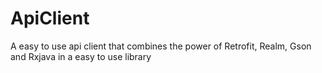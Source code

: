 # ApiClient
A easy to use api client that combines the power of Retrofit, Realm, Gson and Rxjava in a easy to use library
